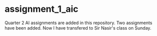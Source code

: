 # assignment_1_aic
Quarter 2 AI assignments are added in this repository.
Two assignments have been added.
Now I have transfered to Sir Nasir's class on Sunday.
